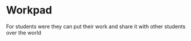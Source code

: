 # Workpad
For students were they can put their work and share it with other students over the world 
